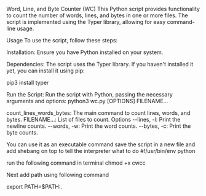 Word, Line, and Byte Counter (WC)
This Python script provides functionality to count the number of words, lines, and bytes in one or more files. The script is implemented using the Typer library, allowing for easy command-line usage.

Usage
To use the script, follow these steps:

Installation: Ensure you have Python installed on your system.

Dependencies: The script uses the Typer library. If you haven't installed it yet, you can install it using pip:

pip3 install typer

Run the Script: Run the script with Python, passing the necessary arguments and options:
python3 wc.py [OPTIONS] FILENAME...

count_lines_words_bytes: The main command to count lines, words, and bytes.
FILENAME...: List of files to count.
Options
--lines, -l: Print the newline counts.
--words, -w: Print the word counts.
--bytes, -c: Print the byte counts.

You can use it as an executable command
save the script in a new file and add shebang on top to tell the interpreter what to do
#!/usr/bin/env python

run the following command in terminal
chmod +x cwcc

Next add path using following command

export PATH=$PATH:.